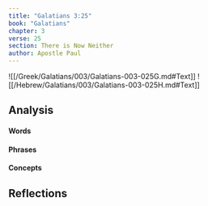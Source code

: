 ```yaml
---
title: "Galatians 3:25"
book: "Galatians"
chapter: 3
verse: 25
section: There is Now Neither
author: Apostle Paul
---
```

![[/Greek/Galatians/003/Galatians-003-025G.md#Text]]
![[/Hebrew/Galatians/003/Galatians-003-025H.md#Text]]

## Analysis

#### Words

#### Phrases

#### Concepts

## Reflections
